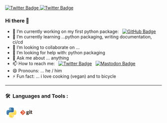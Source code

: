 <div id="badges">
  <a href="https://twitter.com/daniel_sagolla">
    <img src="https://img.shields.io/badge/Twitter-%231DA1F2?style=for-the-badge&logo=twitter&logoColor=white" alt="Twitter Badge"/>
  </a>
  <a href="https://mstdn.social/@dsagolla">
    <img src="https://img.shields.io/badge/Mastadon-%236364FF?style=for-the-badge&logo=mastodon&logoColor=white" alt="Twitter Badge"/>
  </a>
</div>

### Hi there 👋

- 🔭 I’m currently working on my first python package: &nbsp; [![GitHub Badge](https://img.shields.io/badge/nssvie-%23181717?style=flat&logo=github&logoColor=white)](https://github.com/dsagolla/nssvie)
- 🌱 I’m currently learning ...python packaging, writing documentation, ci/cd
- 👯 I’m looking to collaborate on ...
- 🤔 I’m looking for help with: python packaging
- 💬 Ask me about ... anything
- 📫 How to reach me: &nbsp; [![Twitter Badge](https://img.shields.io/badge/Twitter-%231DA1F2?style=flat&logo=twitter&logoColor=white)](https://twitter.com/daniel_sagolla) &nbsp; [![Mastodon Badge](https://img.shields.io/badge/Mastadon-%236364FF?style=flat&logo=mastodon&logoColor=white)](https://mstdn.social/@dsagolla)
- 😄 Pronouns: ... he / him
- ⚡ Fun fact: ... i love cooking (vegan) and to bicycle

---

### 🛠 &nbsp;Languages and Tools :

<p>
<img src="https://github.com/devicons/devicon/blob/master/icons/python/python-original.svg" title="Python" **alt="Python" width="40" height="40"/>&nbsp;
<img src="https://github.com/devicons/devicon/blob/master/icons/git/git-original-wordmark.svg" title="Git" **alt="Git" width="40" height="40"/>&nbsp;
</p>